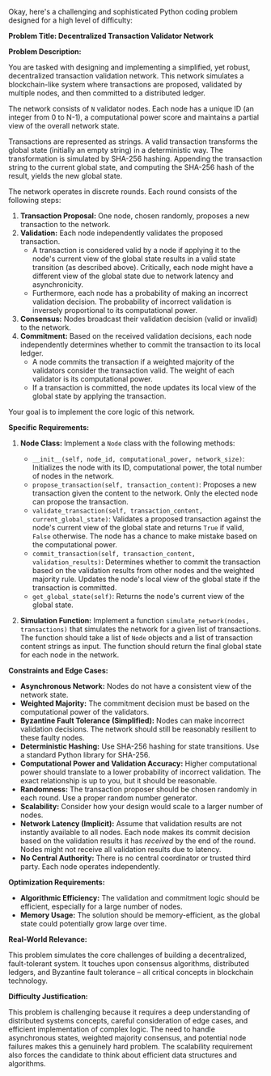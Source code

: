 Okay, here's a challenging and sophisticated Python coding problem designed for a high level of difficulty:

**Problem Title: Decentralized Transaction Validator Network**

**Problem Description:**

You are tasked with designing and implementing a simplified, yet robust, decentralized transaction validation network. This network simulates a blockchain-like system where transactions are proposed, validated by multiple nodes, and then committed to a distributed ledger.

The network consists of `N` validator nodes. Each node has a unique ID (an integer from 0 to N-1), a computational power score and maintains a partial view of the overall network state.

Transactions are represented as strings. A valid transaction transforms the global state (initially an empty string) in a deterministic way. The transformation is simulated by SHA-256 hashing. Appending the transaction string to the current global state, and computing the SHA-256 hash of the result, yields the new global state.

The network operates in discrete rounds. Each round consists of the following steps:

1.  **Transaction Proposal:** One node, chosen randomly, proposes a new transaction to the network.
2.  **Validation:** Each node independently validates the proposed transaction.
    *   A transaction is considered valid by a node if applying it to the node's current view of the global state results in a valid state transition (as described above). Critically, each node might have a different view of the global state due to network latency and asynchronicity.
    *   Furthermore, each node has a probability of making an incorrect validation decision. The probability of incorrect validation is inversely proportional to its computational power.
3.  **Consensus:** Nodes broadcast their validation decision (valid or invalid) to the network.
4.  **Commitment:** Based on the received validation decisions, each node independently determines whether to commit the transaction to its local ledger.
    *   A node commits the transaction if a weighted majority of the validators consider the transaction valid. The weight of each validator is its computational power.
    *   If a transaction is committed, the node updates its local view of the global state by applying the transaction.

Your goal is to implement the core logic of this network.

**Specific Requirements:**

1.  **Node Class:** Implement a `Node` class with the following methods:
    *   `__init__(self, node_id, computational_power, network_size)`: Initializes the node with its ID, computational power, the total number of nodes in the network.
    *   `propose_transaction(self, transaction_content)`: Proposes a new transaction given the content to the network. Only the elected node can propose the transaction.
    *   `validate_transaction(self, transaction_content, current_global_state)`: Validates a proposed transaction against the node's current view of the global state and returns `True` if valid, `False` otherwise. The node has a chance to make mistake based on the computational power.
    *   `commit_transaction(self, transaction_content, validation_results)`: Determines whether to commit the transaction based on the validation results from other nodes and the weighted majority rule. Updates the node's local view of the global state if the transaction is committed.
    *   `get_global_state(self)`: Returns the node's current view of the global state.

2.  **Simulation Function:** Implement a function `simulate_network(nodes, transactions)` that simulates the network for a given list of transactions. The function should take a list of `Node` objects and a list of transaction content strings as input. The function should return the final global state for each node in the network.

**Constraints and Edge Cases:**

*   **Asynchronous Network:** Nodes do not have a consistent view of the network state.
*   **Weighted Majority:** The commitment decision must be based on the computational power of the validators.
*   **Byzantine Fault Tolerance (Simplified):** Nodes can make incorrect validation decisions. The network should still be reasonably resilient to these faulty nodes.
*   **Deterministic Hashing:** Use SHA-256 hashing for state transitions. Use a standard Python library for SHA-256.
*   **Computational Power and Validation Accuracy:** Higher computational power should translate to a lower probability of incorrect validation. The exact relationship is up to you, but it should be reasonable.
*   **Randomness:** The transaction proposer should be chosen randomly in each round. Use a proper random number generator.
*   **Scalability:** Consider how your design would scale to a larger number of nodes.
*   **Network Latency (Implicit):** Assume that validation results are not instantly available to all nodes.  Each node makes its commit decision based on the validation results it has *received* by the end of the round. Nodes might not receive all validation results due to latency.
*   **No Central Authority:** There is no central coordinator or trusted third party.  Each node operates independently.

**Optimization Requirements:**

*   **Algorithmic Efficiency:** The validation and commitment logic should be efficient, especially for a large number of nodes.
*   **Memory Usage:** The solution should be memory-efficient, as the global state could potentially grow large over time.

**Real-World Relevance:**

This problem simulates the core challenges of building a decentralized, fault-tolerant system.  It touches upon consensus algorithms, distributed ledgers, and Byzantine fault tolerance – all critical concepts in blockchain technology.

**Difficulty Justification:**

This problem is challenging because it requires a deep understanding of distributed systems concepts, careful consideration of edge cases, and efficient implementation of complex logic. The need to handle asynchronous states, weighted majority consensus, and potential node failures makes this a genuinely hard problem. The scalability requirement also forces the candidate to think about efficient data structures and algorithms.
